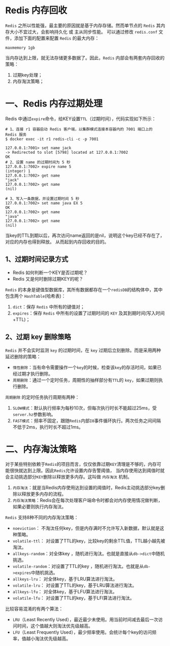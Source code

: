 # Redis 内存回收
`Redis` 之所以性能强，最主要的原因就是基于内存存储。然而单节点的 `Redis` 其内存大小不宜过大，会影响持久化 或 主从同步性能。
可以通过修改 `redis.conf` 文件，添加下面的配置来配置 `Redis` 的最大内存：

```Properties
maxmemory 1gb
```

当内存达到上限，就无法存储更多数据了。因此，`Redis` 内部会有两套内存回收的策略：
1. 过期key处理；
2. 内存淘汰策略；


# 一、Redis 内存过期处理
Redis 中通过`expire`命令，给KEY设置`TTL`（过期时间），代码实现如下所示：

```shell
# 1、连接 r1 容器启动 Redis 客户端，以集群模式连接本容器内的 7001 端口上的 Redis 服务
$ docker exec -it r1 redis-cli -c -p 7001 

127.0.0.1:7001> set name jack
-> Redirected to slot [5798] located at 127.0.0.1:7002
OK
# 2、设置 name 的过期时间为 5 秒
127.0.0.1:7002> expire name 5
(integer) 1
127.0.0.1:7002> get name
"jack"
127.0.0.1:7002> get name
(nil)

# 3、写入一条数据，并设置过期时间 5 秒
127.0.0.1:7002> set name java EX 5
OK
127.0.0.1:7002> get name
"java"
127.0.0.1:7002> get name
(nil)
```

当key的TTL到期以后，再次访问name返回的是nil，说明这个key已经不存在了，对应的内存也得到释放。 从而起到内存回收的目的。


## 1、过期时间记录方式
- Redis 如何判断一个KEY是否过期呢？
- Redis 又是何时删除过期KEY的呢？

`Redis` 的本身是键值型数据库，其所有数据都存在一个`redisDB`的结构体中，其中包含两个 `HashTable`(哈希表)：
1. `dict`：保存 `Redis` 中所有的键值对； 
2. `expires`：保存 `Redis` 中所有的设置了过期时间的 `KEY` 及其到期时间(写入时间+TTL)；

## 2、过期 key 删除策略
`Redis` 并不会实时监测 `key` 的过期时间，在 `key` 过期后立刻删除。而是采用两种延迟删除的策略：
* `惰性删除`：当有命令需要操作一个`key`的时候，检查该`key`的存活时间，如果已经过期才执行删除。
* `周期删除`：通过一个定时任务，周期性的抽样部分有`TTL`的 `key`，如果过期则执行删除。

`周期删除` 的定时任务执行周期有两种：
1. `SLOW模式`：默认执行频率为每秒10次，但每次执行时长不能超过25ms，受`server.hz`参数影响。
2. `FAST模式`：频率不固定，跟随`Redis`内部`I0`事件循环执行。两次任务之间间隔不低于2ms，执行时长不超过1ms。


# 二、内存淘汰策略
对于某些特别依赖于`Redis`的项目而言，仅仅依靠过期`KEY`清理是不够的，内存可能很快就达到上限。因此`Redis`允许设置内存告警阈值，
当内存使用达到阈值时就会主动挑选部分`KEY`删除以释放更多内存。这叫做 `内存淘汰` 机制。

1. `内存淘汰`：就是当Redis内存使用达到设置的阈值时，Redis主动挑选部分key删除以释放更多内存的流程。
2. `内存淘汰策略`：Redis会在每次处理客户端命令时都会对内存使用情况做判断，如果必要则执行内存淘汰。

`Redis` 支持8种不同的内存淘汰策略：
- `noeviction`： 不淘汰任何key，但是内存满时不允许写入新数据，默认就是这种策略。
- `volatile-ttl`： 对设置了TTL的key，比较key的剩余TTL值，TTL越小越先被淘汰。
- `allkeys-random`：对全体key ，随机进行淘汰。也就是直接从`db->dict`中随机挑选。
- `volatile-random`：对设置了TTL的key ，随机进行淘汰。也就是从`db->expires`中随机挑选。
- `allkeys-lru`： 对全体key，基于LRU算法进行淘汰。
- `volatile-lru`： 对设置了TTL的key，基于LRU算法进行淘汰。
- `allkeys-lfu`： 对全体key，基于LFU算法进行淘汰。
- `volatile-lfu`： 对设置了TTL的key，基于LFI算法进行淘汰。

比较容易混淆的有两个算法：
- `LRU`（Least Recently Used），最近最少未使用。用当前时间减去最后一次访问时间，这个值越大则淘汰优先级越高。
- `LFU`（Least Frequently Used），最少频率使用。会统计每个key的访问频率，值越小淘汰优先级越高。

